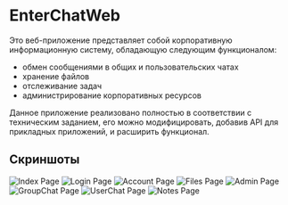 # EnterChatWeb
Это веб-приложение представляет собой корпоративную информационную систему, обладающую следующим функционалом:
* обмен сообщениями в общих и пользовательских чатах
* хранение файлов
* отслеживание задач
* администрирование корпоративных ресурсов

Данное приложение реализовано полностью в соответствии с техническим заданием, его можно модифицировать, 
добавив API для прикладных приложений, и расширить функционал.
## Скриншоты
![Index Page](https://cdn1.savepice.ru/uploads/2018/6/8/e2e8e63b3422bbd786fb9c2d620af7b8-full.png)
![Login Page](https://cdn1.savepice.ru/uploads/2018/6/8/7c916196d29839796902b51f1786cf82-full.png)
![Account Page](https://cdn1.savepice.ru/uploads/2018/6/8/d4a54d751247a0db9a2334f51122e56a-full.png)
![Files Page](https://cdn1.savepice.ru/uploads/2018/6/8/4dfe5da594c7f300e1c27f870505176b-full.png)
![Admin Page](https://cdn1.savepice.ru/uploads/2018/6/8/2123d15c82d74c5edfdb4626935820c4-full.png)
![GroupChat Page](https://cdn1.savepice.ru/uploads/2018/6/8/bfd521d1ccb88df9667faeb68039a941-full.png)
![UserChat Page](https://cdn1.savepice.ru/uploads/2018/6/8/20bad3f00feb6f1e4b4b6c4051c789d2-full.png)
![Notes Page](https://cdn1.savepice.ru/uploads/2018/6/8/1d46a94e36c5323d6cf7b0d7de733148-full.png)
